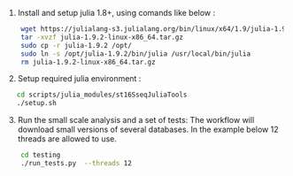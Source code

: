 1. Install and setup julia 1.8+, using comands like below :
```bash
    wget https://julialang-s3.julialang.org/bin/linux/x64/1.9/julia-1.9.2-linux-x86_64.tar.gz
    tar -xvzf julia-1.9.2-linux-x86_64.tar.gz
    sudo cp -r julia-1.9.2 /opt/
    sudo ln -s /opt/julia-1.9.2/bin/julia /usr/local/bin/julia
    rm julia-1.9.2-linux-x86_64.tar.gz
```
2. Setup required julia environment :
```bash
   cd scripts/julia_modules/st16SseqJuliaTools
   ./setup.sh 
```

3. Run the small scale analysis and a set of tests:
The workflow will download small versions of several databases. In the example below 12 threads are allowed to use.
```bash
    cd testing
    ./run_tests.py  --threads 12
```

